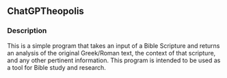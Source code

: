## ChatGPTheopolis
### Description

This is a simple program that takes an input of a Bible Scripture and returns an analysis of the original Greek/Roman text, the context of that scripture, and any other pertinent information. This program is intended to be used as a tool for Bible study and research.
